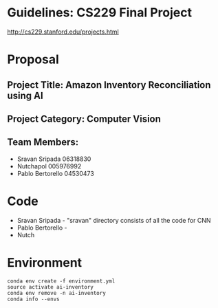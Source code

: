 # Guidelines: CS229 Final Project
http://cs229.stanford.edu/projects.html
# Proposal
## Project Title: Amazon Inventory Reconciliation using AI
## Project Category: Computer Vision
## Team Members: 
- Sravan Sripada 06318830
- Nutchapol 005976992
- Pablo Bertorello 04530473

# Code
- Sravan Sripada - "sravan" directory consists of all the code for CNN
- Pablo Bertorello - 
- Nutch

# Environment

```
conda env create -f environment.yml
source activate ai-inventory
conda env remove -n ai-inventory
conda info --envs
```
